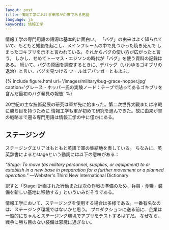 ```yaml
---
layout: post
title: 情報工学における軍隊が由来である用語
language: ja
keywords: 情報工学
---
```


情報工学の専門用語の語源は基本的に面白い。
「バグ」の由来はよく知られていて、もともと短絡を起こし、メインフレームの中で見つかった焼き死んで
しまったゴキブリを示すと言われている。それからバグの使い方が広がったと言う。
しかし、せめてトーマス・エジソンの時代が「バグ」を使う資料の記録はある。
続いて、バグの原因を調査するときに、デバッグ（いわゆるゴキブリの退治）と言い、バグを見つける
ツールはデバッガーともよぶ。

{% include figure.html
    url='/images/military/bug-grace-hopper.jpg'
    caption='グレース・ホッパー氏の実験ノード：テープで貼ってあるゴキブリを含んだ最初のバグ発見の報告'
%}

20世紀の主な技術発展の研究は軍が先に始まった。第二次世界大戦または冷戦に勝ち目を持つために
情報工学も軍が初めて研究を進んできた。故に由来が軍の戦略まで遡る専門用語は情報工学の中に僅かにある。

## ステージング

ステージングエリアはもともと英語で軍の集結地を表している。
ちなみに、英英辞書によるとstageという動詞には以下の意味がある：

*"Stage: To move (as military personnel, supplies, or equipment) to or establish in a new base in preparation for a further movement or a planned operation."* —Webster's Third New International Dictionary

訳すと「Stage: 計画された行動または次の作戦の準備のため、兵員・食糧・装備を新しい基地に移動する」といういみだそうである。

情報工学において、ステージングを使用する場合は多様である。一番有名なのは、ステージング環境ではないかと思う。
プロダクションに送る前に、企業は一般的にちゃんとステージング環境でアプリをテストするはずだ。
なぜなら、戦争に勝ち目のない装備は邪魔に過ぎない。

